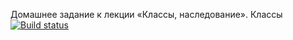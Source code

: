 Домашнее задание к лекции «Классы, наследование». Классы
[![Build status](https://ci.appveyor.com/api/projects/status/n7v0m9pi9gd1vr50?svg=true)](https://ci.appveyor.com/project/EkaterinaAkhmetzyanova/ajs-hw-2-1-oop-classes)


